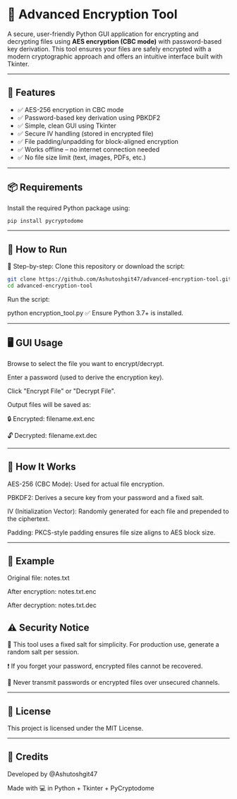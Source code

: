 # 🔐 Advanced Encryption Tool 

A secure, user-friendly Python GUI application for encrypting and decrypting files using **AES encryption (CBC mode)** with password-based key derivation. This tool ensures your files are safely encrypted with a modern cryptographic approach and offers an intuitive interface built with Tkinter.

---

## 🧩 Features

- ✅ AES-256 encryption in CBC mode  
- ✅ Password-based key derivation using PBKDF2  
- ✅ Simple, clean GUI using Tkinter  
- ✅ Secure IV handling (stored in encrypted file)  
- ✅ File padding/unpadding for block-aligned encryption  
- ✅ Works offline – no internet connection needed  
- ✅ No file size limit (text, images, PDFs, etc.)

---

## 📦 Requirements

Install the required Python package using:

```bash
pip install pycryptodome
```

---

## 🚀 How to Run

🔧 Step-by-step:
Clone this repository or download the script:

```bash
git clone https://github.com/Ashutoshgit47/advanced-encryption-tool.git
cd advanced-encryption-tool
```
Run the script:

python encryption_tool.py
✅ Ensure Python 3.7+ is installed.

---

## 🖥️ GUI Usage

Browse to select the file you want to encrypt/decrypt.

Enter a password (used to derive the encryption key).

Click "Encrypt File" or "Decrypt File".

Output files will be saved as:

🔒 Encrypted: filename.ext.enc

🔓 Decrypted: filename.ext.dec

---

## 🔐 How It Works

AES-256 (CBC Mode): Used for actual file encryption.

PBKDF2: Derives a secure key from your password and a fixed salt.

IV (Initialization Vector): Randomly generated for each file and prepended to the ciphertext.

Padding: PKCS-style padding ensures file size aligns to AES block size.

---

## 📁 Example

Original file: notes.txt

After encryption: notes.txt.enc

After decryption: notes.txt.dec

## ⚠️ Security Notice

🔐 This tool uses a fixed salt for simplicity.
For production use, generate a random salt per session.

❗ If you forget your password, encrypted files cannot be recovered.

🚫 Never transmit passwords or encrypted files over unsecured channels.

---

## 📜 License

This project is licensed under the MIT License.

---

## 🤝 Credits

Developed by @Ashutoshgit47

Made with 💻 in Python + Tkinter + PyCryptodome
